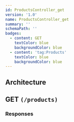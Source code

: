 ```yaml
---
id: ProductsController_get
version: '1.0'
name: ProductsController_get
summary: ''
schemaPath: ''
badges:
  - content: GET
    textColor: blue
    backgroundColor: blue
  - content: 'tag:Products'
    textColor: blue
    backgroundColor: blue
---
```

## Architecture
<NodeGraph />





## GET `(/products)`





### Responses
